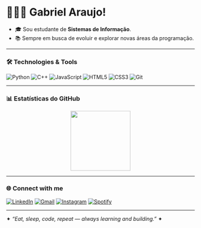 # 🧑🏻‍💻 Gabriel Araujo!

- 🎓 Sou estudante de **Sistemas de Informação**.  
- 📚 Sempre em busca de evoluir e explorar novas áreas da programação.

---

### 🛠️ Technologies & Tools
![Python](https://img.shields.io/badge/Python-3776AB?style=for-the-badge&logo=python&logoColor=white)
![C++](https://img.shields.io/badge/C++-00599C?style=for-the-badge&logo=cplusplus&logoColor=white)
![JavaScript](https://img.shields.io/badge/JavaScript-F7DF1E?style=for-the-badge&logo=javascript&logoColor=black)
![HTML5](https://img.shields.io/badge/HTML5-E34F26?style=for-the-badge&logo=html5&logoColor=white)
![CSS3](https://img.shields.io/badge/CSS3-1572B6?style=for-the-badge&logo=css3&logoColor=white)
![Git](https://img.shields.io/badge/Git-F05032?style=for-the-badge&logo=git&logoColor=white)

---

### 📊 Estatísticas do GitHub
<p align="center">
  <img height="160em" src="https://github-readme-stats.vercel.app/api?username=gabrielrujo&show_icons=true&theme=dark&hide_border=true" />
 
</p>

---

### 🌐 Connect with me ### 
[![LinkedIn](https://img.shields.io/badge/LinkedIn-0077B5?style=for-the-badge&logo=linkedin&logoColor=white)](https://www.linkedin.com/in/gabriel-araujo-b924a038b/)
[![Gmail](https://img.shields.io/badge/Gmail-D14836?style=for-the-badge&logo=gmail&logoColor=white)](mailto:ujo.gabri.pro@gmail.com)
[![Instagram](https://img.shields.io/badge/Instagram-E4405F?style=for-the-badge&logo=instagram&logoColor=white)](https://www.instagram.com/_gabrielujo/)
[![Spotify](https://img.shields.io/badge/Spotify-1DB954?style=for-the-badge&logo=spotify&logoColor=white)](https://open.spotify.com/user/31beupgmgg3vhmsmmnd4x3eaim2u)

---

✦ *“Eat, sleep, code, repeat — always learning and building.”* ✦
